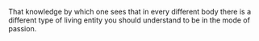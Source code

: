 That knowledge by which one sees that in every different body there is a different type of living entity you should understand to be in the mode of passion.